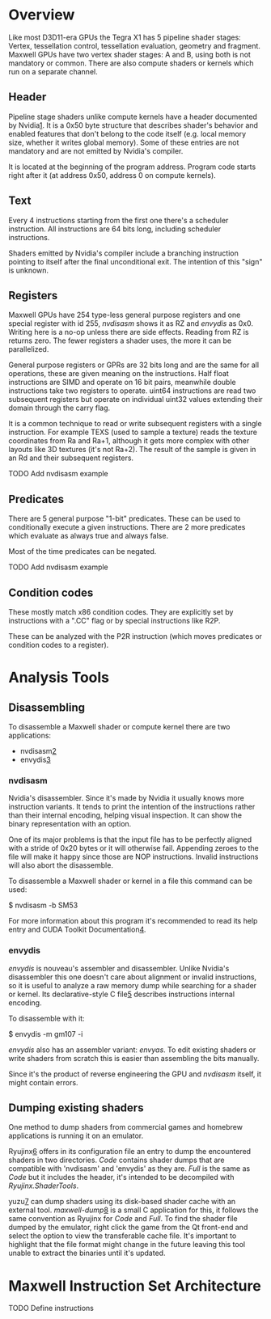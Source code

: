 # Overview

Like most D3D11-era GPUs the Tegra X1 has 5 pipeline shader stages:
Vertex, tessellation control, tessellation evaluation, geometry and
fragment. Maxwell GPUs have two vertex shader stages: A and B, using
both is not mandatory or common. There are also compute shaders or
kernels which run on a separate channel.

## Header

Pipeline stage shaders unlike compute kernels have a header documented
by
Nvidia[1](https://download.nvidia.com/open-gpu-doc/Shader-Program-Header/1/Shader-Program-Header.html).
It is a 0x50 byte structure that describes shader's behavior and enabled
features that don't belong to the code itself (e.g. local memory size,
whether it writes global memory). Some of these entries are not
mandatory and are not emitted by Nvidia's compiler.

It is located at the beginning of the program address. Program code
starts right after it (at address 0x50, address 0 on compute kernels).

## Text

Every 4 instructions starting from the first one there's a scheduler
instruction. All instructions are 64 bits long, including scheduler
instructions.

Shaders emitted by Nvidia's compiler include a branching instruction
pointing to itself after the final unconditional exit. The intention of
this "sign" is unknown.

## Registers

Maxwell GPUs have 254 type-less general purpose registers and one
special register with id 255, *nvdisasm* shows it as RZ and *envydis* as
0x0. Writing here is a no-op unless there are side effects. Reading from
RZ is returns zero. The fewer registers a shader uses, the more it can
be parallelized.

General purpose registers or GPRs are 32 bits long and are the same for
all operations, these are given meaning on the instructions. Half float
instructions are SIMD and operate on 16 bit pairs, meanwhile double
instructions take two registers to operate. uint64 instructions are read
two subsequent registers but operate on individual uint32 values
extending their domain through the carry flag.

It is a common technique to read or write subsequent registers with a
single instruction. For example TEXS (used to sample a texture) reads
the texture coordinates from Ra and Ra+1, although it gets more complex
with other layouts like 3D textures (it's not Ra+2). The result of the
sample is given in an Rd and their subsequent registers.

TODO Add nvdisasm example

## Predicates

There are 5 general purpose "1-bit" predicates. These can be used to
conditionally execute a given instructions. There are 2 more predicates
which evaluate as always true and always false.

Most of the time predicates can be negated.

TODO Add nvdisasm example

## Condition codes

These mostly match x86 condition codes. They are explicitly set by
instructions with a ".CC" flag or by special instructions like R2P.

These can be analyzed with the P2R instruction (which moves predicates
or condition codes to a register).

# Analysis Tools

## Disassembling

To disassemble a Maxwell shader or compute kernel there are two
applications:

  - nvdisasm[2](https://developer.nvidia.com/cuda-toolkit)
  - envydis[3](https://github.com/envytools/envytools/tree/master/envydis)

### nvdisasm

Nvidia's disassembler. Since it's made by Nvidia it usually knows more
instruction variants. It tends to print the intention of the
instructions rather than their internal encoding, helping visual
inspection. It can show the binary representation with an option.

One of its major problems is that the input file has to be perfectly
aligned with a stride of 0x20 bytes or it will otherwise fail. Appending
zeroes to the file will make it happy since those are NOP instructions.
Invalid instructions will also abort the disassemble.

To disassemble a Maxwell shader or kernel in a file this command can be
used:

$ nvdisasm -b SM53 <file>

For more information about this program it's recommended to read its
help entry and CUDA Toolkit
Documentation[4](https://docs.nvidia.com/cuda/cuda-binary-utilities/).

### envydis

*envydis* is nouveau's assembler and disassembler. Unlike Nvidia's
disassembler this one doesn't care about alignment or invalid
instructions, so it is useful to analyze a raw memory dump while
searching for a shader or kernel. Its declarative-style C
file[5](https://github.com/envytools/envytools/blob/master/envydis/gm107.c)
describes instructions internal encoding.

To disassemble with it:

$ envydis -m gm107 -i <file>

*envydis* also has an assembler variant: *envyas*. To edit existing
shaders or write shaders from scratch this is easier than assembling the
bits manually.

Since it's the product of reverse engineering the GPU and *nvdisasm*
itself, it might contain errors.

## Dumping existing shaders

One method to dump shaders from commercial games and homebrew
applications is running it on an emulator.

Ryujinx[6](https://ryujinx.org/#/) offers in its configuration file an
entry to dump the encountered shaders in two directories. *Code*
contains shader dumps that are compatible with 'nvdisasm' and 'envydis'
as they are. *Full* is the same as *Code* but it includes the header,
it's intended to be decompiled with *Ryujinx.ShaderTools*.

yuzu[7](https://yuzu-emu.org/) can dump shaders using its disk-based
shader cache with an external tool.
*maxwell-dump*[8](https://gist.github.com/ReinUsesLisp/7ba72d3162e60cab283194fcca3474b2)
is a small C application for this, it follows the same convention as
Ryujinx for *Code* and *Full*. To find the shader file dumped by the
emulator, right click the game from the Qt front-end and select the
option to view the transferable cache file. It's important to highlight
that the file format might change in the future leaving this tool unable
to extract the binaries until it's updated.

# Maxwell Instruction Set Architecture

TODO Define instructions
